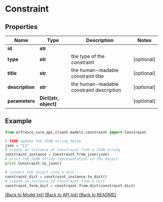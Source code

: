 # Constraint


## Properties
Name | Type | Description | Notes
------------ | ------------- | ------------- | -------------
**id** | **str** |  | 
**type** | **str** | the type of the constraint | [optional] 
**title** | **str** | the human-readable constraint title | [optional] 
**description** | **str** | the human-readable constraint description | [optional] 
**parameters** | **Dict[str, object]** |  | [optional] 

## Example

```python
from alfresco_core_api_client.models.constraint import Constraint

# TODO update the JSON string below
json = "{}"
# create an instance of Constraint from a JSON string
constraint_instance = Constraint.from_json(json)
# print the JSON string representation of the object
print Constraint.to_json()

# convert the object into a dict
constraint_dict = constraint_instance.to_dict()
# create an instance of Constraint from a dict
constraint_form_dict = constraint.from_dict(constraint_dict)
```
[[Back to Model list]](../README.md#documentation-for-models) [[Back to API list]](../README.md#documentation-for-api-endpoints) [[Back to README]](../README.md)


